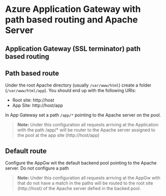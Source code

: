 # Azure Application Gateway with path based routing and Apache Server

## Application Gateway (SSL terminator) path based routing

## Path based route

Under the root Apache directory (usually ```/var/www/html```) create a folder (```/var/www/html/app```). You should end up with the following URIs:

- Root site: http://host
- App Site: http://host/app

In App Gateway set a path ```/app/*``` pointing to the Apache server on the pool.

> **Note:** Under this configuration all requests arriving at the Application with the path /app/* will be router to the Apache server assigned to the pool at the app site (http://host/app)

## Default route

Configure the AppGw wit the default backend pool pointing to the Apache server.
Do not configure a path

> **Note:** Under this configuration all requests arriving at the AppGw with that do not have a match in the paths will be routed to the root site (http://host) of the Apache server defied in the backed pool.
